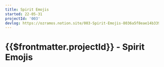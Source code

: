 ```yaml
---
title: Spirit Emojis
started: 22-05-31
projectId: '003'
devlog: https://ozramos.notion.site/003-Spirit-Emojis-8036a5f8eae14b33967779a80672a170
---
```

# {{$frontmatter.projectId}} - Spirit Emojis

<Midifungi title="Spirit Emojis" id="sketch-003" height=600 :layers="['@midifungi/003/bg', '@midifungi/003/shapes', '@midifungi/003/checker', '@midifungi/003/self', '@midifungi/003/squid']" />
